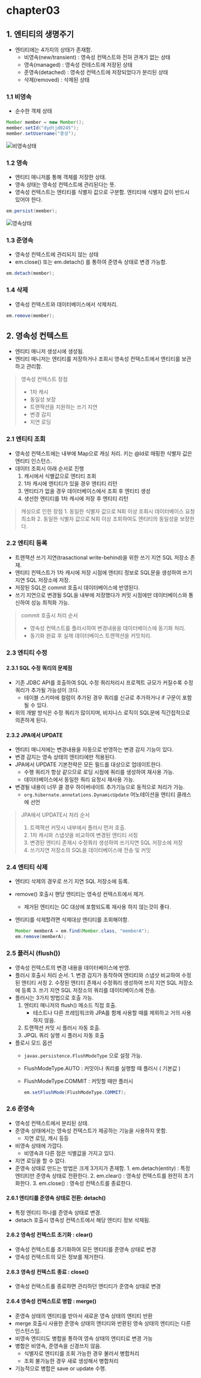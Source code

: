 # chapter03

## 1. 엔티티의 생명주기

* 엔티티에는 4가지의 상태가 존재함.
  * 비영속\(new/transient\) : 영속성 컨텍스트와 전혀 관계가 없는 상태
  * 영속\(managed\) : 영속성 컨테스트에 저장된 상태
  * 준영속\(detached\) : 영속성 컨텍스트에 저장되었다가 분리된 상태
  * 삭제\(removed\) : 삭제된 상태

### 1.1 비영속

* 순수한 객체 상태

```java
Member member = new Member();
member.setId("dydtjd0245");
member.setUsername("용성");
```

![&#xBE44;&#xC601;&#xC18D;&#xC0C1;&#xD0DC;](.gitbook/assets/undefined%20%282%29.png)

### 1.2 영속

* 엔티티 매니저를 통해 객체를 저장한 상태.
* 영속 상태는 영속성 컨텍스트에 관리된다는 뜻.
* 영속성 컨텍스트는 엔티티를 식별자 값으로 구분함. 엔티티에 식별자 값이 반드시 있어야 한다.

```java
em.persist(member);
```

![&#xC601;&#xC18D;&#xC0C1;&#xD0DC;](.gitbook/assets/undefined%20%281%29.png)

### 1.3 준영속

* 영속성 컨텍스트에 관리되지 않는 상태
* em.close\(\) 또는 em.detach\(\) 를 통하여 준영속 상태로 변경 가능함.

```java
em.detach(member);
```

### 1.4 삭제

* 영속성 컨텍스트와 데이터베이스에서 삭제처리.

```java
em.remove(member);
```

## 2. 영속성 컨텍스트

* 엔티티 매니저 생성시에 생성됨.
* 엔티티 매니저는 엔티티를 저장하거나 조회시 영속성 컨텍스트에서 엔티티를 보관하고 관리함.

> 영속성 컨텍스트 장점
>
> * 1차 캐시
> * 동일성 보장
> * 트랜잭션을 지원하는 쓰기 지연
> * 변경 감지
> * 지연 로딩

### 2.1 엔티티 조회

* 영속성 컨텍스트에는 내부에 Map으로 캐싱 처리. 키는 @Id로 매핑한 식별자 값은 엔티티 인스턴스.
* 데이터 조회시 아래 순서로 진행
  1. 캐시에서 식별값으로 엔티티 조회
  2. 1차 캐시에 엔티티가 있을 경우 엔티티 리턴
  3. 엔티티가 없을 경우 데이터베이스에서 조회 후 엔티티 생성
  4. 생선한 엔티티를 1차 캐시에 저장 후 엔티티 리턴

> 캐싱으로 인한 장점 1. 동일한 식별자 값으로 N회 이상 조회시 데이터베이스 요청 최소화 2. 동일한 식별자 값으로 N회 이상 조회하여도 엔티티의 동일성을 보장한다.

### 2.2 엔티티 등록

* 트랜잭션 쓰기 지연\(trasactional write-behind\)을 위한 쓰기 지연 SQL 저장소 존재.
* 엔티티 컨텍스트가 1차 캐시에 저장 시점에 엔티티 정보로 SQL문을 생성하여 쓰기 지연 SQL 저장소에 저장.
* 저장된 SQL은 commit 호출시 데이터베이스에 반영된다.
* 쓰기 지연으로 변경될 SQL을 내부에 저장했다가 커밋 시점에만 데이터베이스와 통신하여 성능 최적화 가능.

> commit 호출시 처리 순서
>
> * 영속성 컨텍스트를 플러시하여 변경내용을 데이터베이스에 동기화 처리. 
> * 동기화 완료 후 실제 데이터베이스 트랜잭션을 커밋처리.

### 2.3 엔티티 수정

#### 2.3.1 SQL 수정 쿼리의 문제점

* 기존 JDBC API를 호출하여 SQL 수정 쿼리처리시 프로젝트 규모가 커질수록 수정 쿼리가 추가될 가능성이 크다.
  * 테이블 스키마에 컬럼이 추가된 경우 쿼리를 신규로 추가하거나 if 구문이 포함될 수 있다.
* 위의 개발 방식은 수정 쿼리가 많이지며, 비지니스 로직이 SQL문에 직간접적으로 의존하게 된다.

#### 2.3.2 JPA에서 UPDATE

* 엔티티 매니저에는 변경내용을 자동으로 반영하는 변경 감지 기능이 있다.
* 변경 감지는 영속 상태의 엔티티에만 적용된다.
* JPA에서 UPDATE 기본전략은 모든 필드를 대상으로 업데이트한다.
  * 수행 쿼리가 항상 같으므로 로딩 시점에 쿼리를 생성하여 재사용 가능.
  * 데이터베이스에서 동일한 쿼리 요청시 재사용 가능.
* 변경될 내용이 너무 클 경우 하이버네이트 추가기능으로 동적으로 처리가 가능.
  * `org.hibernate.annotations.DynamicUpdate` 어노테이션을 엔티티 클래스에 선언

> JPA에서 UPDATE시 처리 순서
>
> 1. 트랙잭션 커밋시 내부에서 플러시 먼저 호출. 
> 2. 1차 캐시와 스냅샷을 비교하여 변경된 엔티티 서칭 
> 3. 변경된 엔티티 존재시 수정쿼리 생성하여 쓰기지연 SQL 저장소에 저장 
> 4. 쓰기지연 저장소의 SQL을 데이터베이스에 전송 및 커밋

### 2.4 엔티티 삭제

* 엔티티 삭제의 경우로 쓰기 지연 SQL 저장소에 등록.
* remove\(\) 호출시 핸당 엔티티는 영속성 컨텍스트에서 제거.
  * 제거된 엔티티는 GC 대상에 포함되도록 재사용 하지 않는것이 좋다.
* 엔티티를 삭제할려면 삭제대상 엔티티를 조회해야함.

  ```java
  Member memberA = em.find(Member.class, "memberA");
  em.remove(memberA);
  ```

### 2.5 플러시 \(flush\(\)\)

* 영속성 컨텍스트의 변경 내용을 데이터베이스에 반영.
* 플러시 호출시 처리 순서. 1. 변경 감지가 동작하여 엔티티와 스냅샷 비교하여 수정된 엔티티 서칭 2. 수정된 엔티티 존재시 수정쿼리 생성하여 쓰지 지연 SQL 저장소에 등록 3. 쓰기 지연 SQL 저장소의 쿼리를 데이터베이스에 전송.
* 플러시는 3가지 방법으로 호출 가능.
  1. 엔티티 매니저의 flush\(\) 메소드 직접 호출.
     * 테스트나 다른 프레임워크와 JPA를 함께 사용할 때를 제외하고 거의 사용하지 않음.
  2. 트랜잭션 커밋 시 플러시 자동 호출.
  3. JPQL 쿼리 실행 시 플러시 자동 호출
* 플로시 모드 옵션
  * `javax.persistence.FlushModeType` 으로 설정 가능.
  * FlushModeType.AUTO : 커밋이나 쿼리를 실행할 때 플러시 \( 기본값 \)
  * FlushModeType.COMMIT : 커밋할 때만 플러시

    ```java
    em.setFlushMode(FlushModeType.COMMIT);
    ```

### 2.6 준영속

* 영속성 컨텍스트에서 분리된 상태.
* 준영속 상태에서는 영속성 컨텍스트가 제공하는 기능을 사용하지 못함.
  * 지연 로딩, 캐시 등등
* 비영속 상태에 가깝다.
  * 비영속과 다른 점은 식별값을 가지고 있다.
* 지연 로딩을 할 수 없다.
* 준영속 상태로 만드는 방법은 크게 3가지가 존재함. 1. em.detach\(entity\) : 특정 엔티티만 준영속 상태로 전환한다. 2. em.clear\(\) : 영속성 컨텍스트를 완전히 초기화한다. 3. em.close\(\) : 영속성 컨텍스트를 종료한다.

#### 2.6.1 엔티티를 준영속 상태로 전환: detach\(\)

* 특정 엔티티 하나를 준영속 상태로 변경.
* detach 호출시 영속성 컨텍스트에서 해당 엔티티 정보 삭제됨.

#### 2.6.2 영속성 컨텍스트 초기화 : clear\(\)

* 영속성 컨텍스트를 초기화하여 모든 엔티티를 준영속 상태로 변경
* 영속성 컨텍스트의 모든 정보를 제거한다.

#### 2.6.3 영속성 컨텍스트 종료 : close\(\)

* 영속성 컨텍스트롤 종료하면 관리하던 엔티티가 준영속 상태로 변경

#### 2.6.4 영속성 컨텍스트로 병합 : merge\(\)

* 준영속 상태의 엔티티를 받아서 새로운 영속 상태의 엔티티 반환
* merge 호출시 사용한 준영속 상태의 엔티티와 반환된 영속 상태의 엔티티는 다른 인스턴스임.
* 비영속 엔티티도 병합을 통하여 영속 상태의 엔티티로 변경 가능
* 병합은 비영속, 준영속을 신경쓰지 않음.
  * 식별자로 엔티티를 조회 가능한 경우 불러서 병합처리
  * 조회 불가능한 경우 새로 생성해서 병합처리
* 기능적으로 병합은 save or update 수행.

